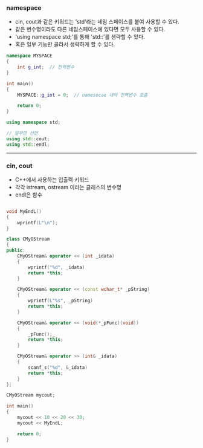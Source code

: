 ### namespace

- cin, cout과 같은 키워드는 'std'라는 네임 스페이스를 붙여 사용할 수 있다.
- 같은 변수명이라도 다른 네임스페이스에 있다면 모두 사용할 수 있다.
- 'using namespace std;'를 통해 'std::'를 생략할 수 있다.
- 혹은 일부 기능만 골라서 생략하게 할 수 있다.

```cpp
namespace MYSPACE
{
    int g_int;  // 전역변수
}

int main()
{
    MYSPACE::g_int = 0;  // namesocae 내의 전역변수 호출

    return 0;
}
```

```cpp
using namespace std;

// 일부만 선언
using std::cout;
using std::endl;
```

---

### cin, cout

- C++에서 사용하는 입출력 키워드
- 각각 istream, ostream 이라는 클래스의 변수명
- endl은 함수

```cpp

void MyEndL()
{
    wprintf(L"\n");
}

class CMyOStream
{
public:
    CMyOStream& operator << (int _idata)
    {
        wprintf("%d", _idata)
        return *this;
    }

    CMyOStream& operator << (const wchar_t* _pString)
    {
        wprintf(L"%s", _pString)
        return *this;
    }

    CMyOStream& operator << (void(*_pFunc)(void))
    {
        _pFunc();_
        return *this;
    }

    CMyOStream& operator >> (int& _idata)
    {
        scanf_s("%d", &_idata)
        return *this;
    }
};

CMyOStream mycout;

int main()
{
    mycout << 10 << 20 << 30;
    mycout << MyEndL;

    return 0;
}
```
